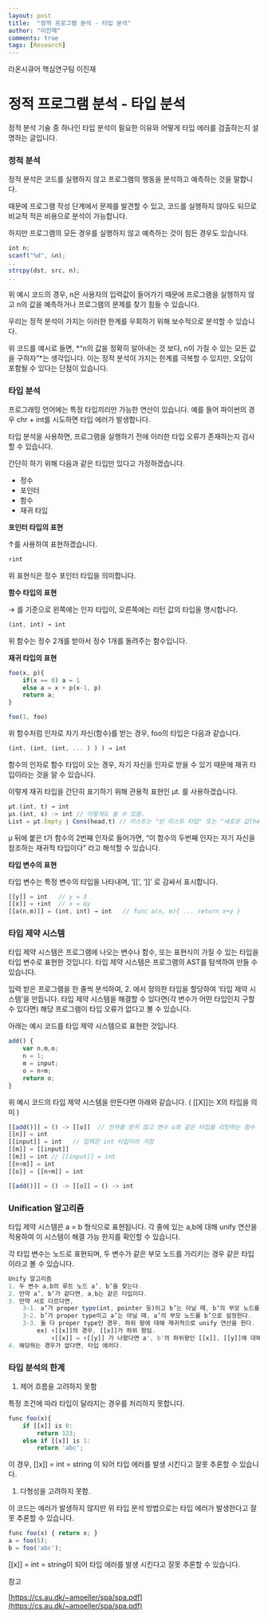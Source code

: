 ```yaml
---
layout: post
title:  "정적 프로그램 분석 - 타입 분석"
author: "이진재"
comments: true
tags: [Research]
---
```

라온시큐어 핵심연구팀 이진재
# 정적 프로그램 분석 - 타입 분석

정적 분석 기술 중 하나인 타입 분석이 필요한 이유와 어떻게 타입 에러를 검출하는지 설명하는 글입니다.

### 정적 분석

정적 분석은 코드를 실행하지 않고 프로그램의 행동을 분석하고 예측하는 것을 말합니다.

때문에 프로그램 작성 단계에서 문제를 발견할 수 있고, 코드를 실행하지 않아도 되므로 비교적 적은 비용으로 분석이 가능합니다.

하지만 프로그램의 모든 경우를 실행하지 않고 예측하는 것이 힘든 경우도 있습니다.

```jsx
int n;
scanf("%d", &n);
..
strcpy(dst, src, n);
..
```

위 예시 코드의 경우, n은 사용자의 입력값이 들어가기 때문에 프로그램을 실행하지 않고 n의 값을 예측하거나 프로그램의 문제를 찾기 힘들 수 있습니다.

우리는 정적 분석이 가지는 이러한 한계를 우회하기 위해 보수적으로 분석할 수 있습니다.

위 코드를 예시로 들면, *“n의 값을 정확히 알아내는 것 보다, n이 가질 수 있는 모든 값을 구하자”*는 생각입니다. 이는 정적 분석이 가지는 한계를 극복할 수 있지만, 오답이 포함될 수 있다는 단점이 있습니다.

### 타입 분석

프로그래밍 언어에는 특정 타입끼리만 가능한 연산이 있습니다. 예를 들어 파이썬의 경우 chr + int를 시도하면 타입 에러가 발생합니다.

타입 분석을 사용하면, 프로그램을 실행하기 전에 이러한 타입 오류가 존재하는지 검사할 수 있습니다.

간단히 하기 위해 다음과 같은 타입만 있다고 가정하겠습니다.

- 정수
- 포인터
- 함수
- 재귀 타입

**포인터 타입의 표현**

↑를 사용하여 표현하겠습니다.

```jsx
↑int
```

위 표현식은 정수 포인터 타입을 의미합니다.

**함수 타입의 표현**

→ 를 기준으로 왼쪽에는 인자 타입이, 오른쪽에는 리턴 값의 타입을 명시합니다.

```jsx
(int, int) → int
```

위 함수는 정수 2개를 받아서 정수 1개를 돌려주는 함수입니다.

**재귀 타입의 표현**

```jsx
foo(x, p){
	if(x == 0) a = 1
	else a = x + p(x-1, p)
	return a;	
}

foo(1, foo)
```

위 함수처럼 인자로 자기 자신(함수)를 받는 경우, foo의 타입은 다음과 같습니다.

```jsx
(int, (int, (int, ... ) ) ) → int
```

함수의 인자로 함수 타입이 오는 경우, 자기 자신을 인자로 받을 수 있기 때문에 재귀 타입이라는 것을 알 수 있습니다.

이렇게 재귀 타입을 간단히 표기하기 위해 관용적 표현인  μt. 를 사용하겠습니다.

```jsx
μt.(int, t) → int
μs.(int, s) -> int // 이렇게도 쓸 수 있음. 
List = μt.Empty ∣ Cons(head,t) // 리스트는 "빈 리스트 타입" 또는 "새로운 값(head)과 자기 자신(t)을 합친 리스트" 타입을 의미함
```

μ 뒤에 붙은 t가 함수의 2번째 인자로 들어가면, “이 함수의 두번째 인자는 자기 자신을 참조하는 재귀적 타입이다” 라고 해석할 수 있습니다.

**타입 변수의 표현**

타입 변수는 특정 변수의 타입을 나타내며,  ‘[[’, ‘]]’ 로 감싸서 표시합니다.

```jsx
[[y]] = int   // y = 3
[[x]] = ↑int  // x = &y
[[a(n,m)]] = (int, int) → int   // func a(n, m){ ... return x+y }
```

### 타입 제약 시스템

타입 제약 시스템은 프로그램에 나오는 변수나 함수, 또는 표현식이 가질 수 있는 타입을 타입 변수로 표현한 것입니다. 타입 제약 시스템은 프로그램의 AST를 탐색하여 만들 수 있습니다.

입력 받은 프로그램을 한 줄씩 분석하여, 2. 에서 정의한 타입을 할당하여 ‘타입 제약 시스템’을 만듭니다. 타입 제약 시스템을 해결할 수 있다면(각 변수가 어떤 타입인지 구할 수 있다면) 해당 프로그램이 타입 오류가 없다고 볼 수 있습니다.

아래는 예시 코드를 타입 제약 시스템으로 표현한 것입니다.

```jsx
add() {
    var n,m,o;
    n = 1;
    m = input;
    o = n+m;
    return o;
}
```

위 예시 코드의 타입 제약 시스템을 만든다면 아래와 같습니다. ( [[X]]는 X의 타입을 의미 )

```jsx
[[add()]] = () -> [[o]]  // 인자를 받지 않고 변수 o와 같은 타입을 리턴하는 함수
[[n]] = int
[[input]] = int   // 입력은 int 타입이라 가정
[[m]] = [[input]]
[[m]] = int // [[input]] = int
[[n+m]] = int
[[o]] = [[n+m]] = int

[[add()]] = () -> [[o]] = () -> int
```

### Unification 알고리즘

타입 제약 시스템은 a = b 형식으로 표현됩니다. 각 줄에 있는 a,b에 대해 unify 연산을 적용하여 이 시스템이 해결 가능 한지를 확인할 수 있습니다.

각 타입 변수는 노드로 표현되며, 두 변수가 같은 부모 노드를 가리키는 경우 같은 타입이라고 볼 수 있습니다.

```jsx
Unify 알고리즘
1. 두 변수 a,b의 루트 노드 a’, b’을 찾는다.
2. 만약 a’, b’가 같다면, a,b는 같은 타입이다.
3. 만약 서로 다르다면,
    3-1. a’가 proper type(int, pointer 등)이고 b’는 아닐 때, b’의 부모 노드를 a’으로 설정한다
    3-2. b’가 proper type이고 a’는 아닐 때, a’의 부모 노드를 b’으로 설정한다.
    3-3. 둘 다 proper type인 경우, 하위 항에 대해 재귀적으로 unify 연산을 한다.
        ex) ↑[[x]]의 경우, [[x]]가 하위 항임.  
            ↑[[x]] = ↑[[y]] 가 나왔다면 a', b'의 하위항인 [[x]], [[y]]에 대해서도 unify 연산을 수행함.
4. 해당하는 경우가 없다면, 타입 에러다.
```

### 타입 분석의 한계

1. 제어 흐름을 고려하지 못함

특정 조건에 따라 타입이 달라지는 경우를 처리하지 못합니다.

```jsx
func foo(x){
    if [[x]] is 0:
        return 123;
    else if [[x]] is 1:
        return 'abc';
```

이 경우, [[x]] = int = string 이 되어 타입 에러를 발생 시킨다고 잘못 추론할 수 있습니다.

1. 다형성을 고려하지 못함.

이 코드는 에러가 발생하지 않지만 위 타입 분석 방법으로는 타입 에러가 발생한다고 잘못 추론할 수 있습니다.

```jsx
func foo(x) { return x; }
a = foo(5);
b = foo('abc');
```

[[x]] = int = string이 되어 타입 에러를 발생 시킨다고 잘못 추론할 수 있습니다.

참고

[https://cs.au.dk/~amoeller/spa/spa.pdf](https://cs.au.dk/~amoeller/spa/spa.pdf)